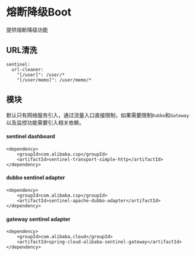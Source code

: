 # 熔断降级Boot

提供熔断降级功能

## URL清洗

```
sentinel:
  url-cleaner:
    "[/user]": /user/*
    "[/user/memo]": /user/memo/*
```

## 模块

默认只有网络服务引入，通过流量入口直接限制，如果需要限制`Dubbo`和`Gateway`以及监控功能需要引入相关依赖。

#### sentinel dashboard

```
<dependency>
	<groupId>com.alibaba.csp</groupId>
	<artifactId>sentinel-transport-simple-http</artifactId>
</dependency>
```

#### dubbo sentinel adapter

```
<dependency>
	<groupId>com.alibaba.csp</groupId>
	<artifactId>sentinel-apache-dubbo-adapter</artifactId>
</dependency>
```

#### gateway sentinel adapter

```
<dependency>
	<groupId>com.alibaba.cloud</groupId>
	<artifactId>spring-cloud-alibaba-sentinel-gateway</artifactId>
</dependency>
```
